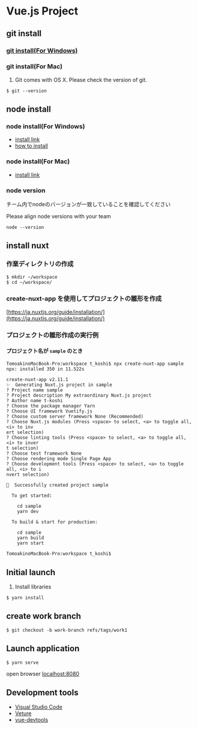# Vue.js Project

## git install

### [git install(For Windows)](https://gitforwindows.org/)

### git install(For Mac)
1. Git comes with OS X. Please check the version of git.
```$xslt
$ git --version
```

## node install

### node install(For Windows)
- [install link](https://nodejs.org/en/download/)
- [how to install](https://qiita.com/Masayuki-M/items/840a997a824e18f576d8)

### node install(For Mac)
- [install link](https://nodejs.org/en/download/)

### node version
チーム内でnodeのバージョンが一致していることを確認してください

Please align node versions with your team
```
node --version
```

## install nuxt
### 作業ディレクトリの作成
```
$ mkdir ~/workspace
$ cd ~/workspace/
```

### create-nuxt-app を使用してプロジェクトの雛形を作成
[https://ja.nuxtjs.org/guide/installation/](https://ja.nuxtjs.org/guide/installation/)

### プロジェクトの雛形作成の実行例
#### プロジェクト名が `sample` のとき
```
TomoakinoMacBook-Pro:workspace t_koshi$ npx create-nuxt-app sample
npx: installed 350 in 11.522s

create-nuxt-app v2.11.1
✨  Generating Nuxt.js project in sample
? Project name sample
? Project description My extraordinary Nuxt.js project
? Author name t-koshi
? Choose the package manager Yarn
? Choose UI framework Vuetify.js
? Choose custom server framework None (Recommended)
? Choose Nuxt.js modules (Press <space> to select, <a> to toggle all, <i> to inv
ert selection)
? Choose linting tools (Press <space> to select, <a> to toggle all, <i> to inver
t selection)
? Choose test framework None
? Choose rendering mode Single Page App
? Choose development tools (Press <space> to select, <a> to toggle all, <i> to i
nvert selection)

🎉  Successfully created project sample

  To get started:

	cd sample
	yarn dev

  To build & start for production:

	cd sample
	yarn build
	yarn start

TomoakinoMacBook-Pro:workspace t_koshi$
```


## Initial launch
1. Install libraries
```$xslt
$ yarn install
```

## create work branch
```
$ git checkout -b work-branch refs/tags/work1
```

## Launch application
```
$ yarn serve
```

open browser
[localhost:8080](http://localhost:8080)

## Development tools
- [Visual Studio Code](https://code.visualstudio.com/)
- [Veture](https://marketplace.visualstudio.com/items?itemName=octref.vetur)
- [vue-devtools](https://github.com/vuejs/vue-devtools)
